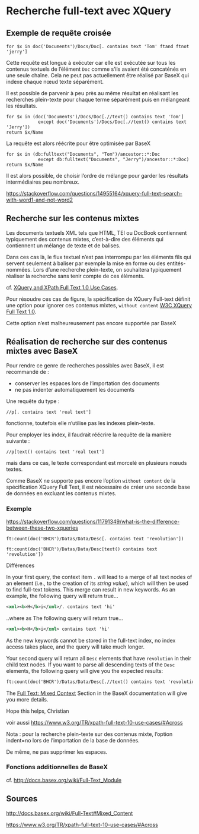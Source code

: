 # Recherche full-text avec XQuery



## Exemple de requête croisée

```xquery
for $x in doc('Documents')/Docs/Doc[. contains text 'Tom' ftand ftnot 'jerry'] 
```

Cette requête est longue à exécuter car elle est exécutée sur tous les contenus textuels de l’élément `Doc` comme s’ils avaient été concaténés en une seule chaîne. Cela ne peut pas actuellement être réalisé par BaseX qui indexe chaque nœud texte séparément.

Il est possible de parvenir à peu près au même résultat en réalisant les recherches plein-texte pour chaque terme séparément puis en mélangeant les résultats.

```xquery
for $x in (doc('Documents')/Docs/Doc[.//text() contains text 'Tom']
            except doc('Documents')/Docs/Doc[.//text() contains text 'Jerry'])
return $x/Name
```

La requête est alors réécrite pour être optimisée par BaseX

```xquery
for $x in (db:fulltext("Documents", "Tom")/ancestor::*:Doc
            except db:fulltext("Documents", "Jerry")/ancestor::*:Doc)
return $x/Name
```

Il est alors possible, de choisir l’ordre de mélange pour garder les résultats intermédiaires peu nombreux.

https://stackoverflow.com/questions/14955164/xquery-full-text-search-with-word1-and-not-word2

## Recherche sur les contenus mixtes

Les documents textuels XML tels que HTML, TEI ou DocBook contiennent typiquement des contenus mixtes, c’est-à-dire des éléments qui contiennent un mélange de texte et de balises.

Dans ces cas là, le flux textuel n’est pas interrompu par les éléments fils qui servent seulement à baliser par exemple la mise en forme ou des entités-nommées. Lors d’une recherche plein-texte, on souhaitera typiquement réaliser la recherche sans tenir compte de ces éléments.

cf. [XQuery and XPath Full Text 1.0 Use Cases](http://www.w3.org/TR/xpath-full-text-10-use-cases/#Across). 

Pour résoudre ces cas de figure, la spécification de XQuery Full-text définit une option pour ignorer ces contenus mixtes, `without content` [W3C XQuery Full Text 1.0](http://www.w3.org/TR/xpath-full-text-10/#ftignoreoption).

Cette option n’est malheureusement pas encore supportée par BaseX

## Réalisation de recherche sur des contenus mixtes avec BaseX

Pour rendre ce genre de recherches possibles avec BaseX, il est recommandé de :

- conserver les espaces lors de l’importation des documents
- ne pas indenter automatiquement les documents

Une requête du type :

```xquery
//p[. contains text 'real text'] 
```

fonctionne, toutefois elle n’utilise pas les indexes plein-texte. 

Pour employer les index, il faudrait réécrire la requête de la manière suivante :

```xquery
//p[text() contains text 'real text']
```

mais dans ce cas, le texte correspondant est morcelé en plusieurs nœuds textes.

Comme BaseX ne supporte pas encore l’option `without content` de la spécification XQuery Full Text, il est nécessaire de créer une seconde base de données en excluant les contenus mixtes.

### Exemple

https://stackoverflow.com/questions/11791349/what-is-the-difference-between-these-two-xqueries

```xquery
ft:count(doc('BHCR')/Datas/Data/Desc[. contains text 'revolution'])
```

```xquery
ft:count(doc('BHCR')/Datas/Data/Desc[text() contains text 'revolution'])
```

Différences

In your first query, the context item `.` will lead to a merge of all text nodes of an element (i.e., to the creation of its *string value*), which will then be used to find full-text tokens. This merge can result in new keywords. As an example,  the following query will return  true...

```xml
<xml><b>H</b>i</xml>/. contains text 'hi'
```

..where as The following query will return true...

```xml
<xml><b>H</b>i</xml> contains text 'hi'
```

As the new keywords cannot be stored in the full-text index, no index access takes place, and the query will take much longer.

Your second query will return all `Desc` elements that have `revolution` in their child text nodes. If you want to parse all descending texts of the `Desc` elements, the following query will give you the expected results:

```xml
ft:count(doc('BHCR')/Datas/Data/Desc[.//text() contains text 'revolution']
```

The [Full Text: Mixed Context](http://docs.basex.org/wiki/Full-Text#Mixed_Content) Section in the BaseX documentation will give you more details.

Hope this helps, Christian

voir aussi https://www.w3.org/TR/xpath-full-text-10-use-cases/#Across



Nota : pour la recherche plein-texte sur des contenus mixte, l’option indent=no lors de l’importation de la base de données.

De même, ne pas supprimer les espaces.

### Fonctions additionnelles de BaseX

cf. http://docs.basex.org/wiki/Full-Text_Module

## Sources

http://docs.basex.org/wiki/Full-Text#Mixed_Content

https://www.w3.org/TR/xpath-full-text-10-use-cases/#Across